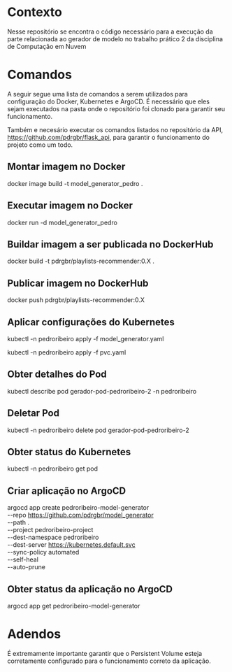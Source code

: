 # Contexto
Nesse repositório se encontra o código necessário para a execução da parte relacionada ao gerador de modelo no trabalho prático 2 da disciplina de Computação em Nuvem

# Comandos
A seguir segue uma lista de comandos a serem utilizados para configuração do Docker, Kubernetes e ArgoCD. É necessário que eles sejam executados na pasta onde o repositório foi clonado para garantir seu funcionamento.

Também e necesário executar os comandos listados no repositório da API, https://github.com/pdrgbr/flask_api, para garantir o funcionamento do projeto como um todo.

## Montar imagem no Docker
docker image build -t model_generator_pedro .

## Executar imagem no Docker
docker run -d model_generator_pedro

## Buildar imagem a ser publicada no DockerHub
docker build -t pdrgbr/playlists-recommender:0.X .

## Publicar imagem no DockerHub
docker push pdrgbr/playlists-recommender:0.X

## Aplicar configurações do Kubernetes
kubectl -n pedroribeiro apply -f model_generator.yaml

kubectl -n pedroribeiro apply -f pvc.yaml

## Obter detalhes do Pod
kubectl describe pod gerador-pod-pedroribeiro-2 -n pedroribeiro   

## Deletar Pod
kubectl -n pedroribeiro delete pod gerador-pod-pedroribeiro-2

## Obter status do Kubernetes
kubectl -n pedroribeiro get pod 

## Criar aplicação no ArgoCD
argocd app create pedroribeiro-model-generator \
  --repo https://github.com/pdrgbr/model_generator \
  --path . \
  --project pedroribeiro-project \
  --dest-namespace pedroribeiro \
  --dest-server https://kubernetes.default.svc \
  --sync-policy automated \
  --self-heal \
  --auto-prune

## Obter status da aplicação no ArgoCD
argocd app get pedroribeiro-model-generator 

# Adendos

É extremamente importante garantir que o Persistent Volume esteja corretamente configurado para o funcionamento correto da aplicação.
